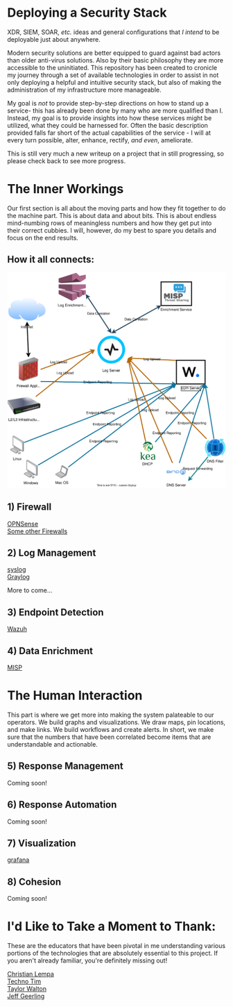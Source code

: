 # Deploying a Security Stack
XDR, SIEM, SOAR, *etc.* ideas and general configurations that *I intend* to be deployable just about anywhere.

Modern security solutions are better equipped to guard against bad actors than older anti-virus solutions. Also by their basic philosophy they are more accessible to the uninitiated. This repository has been created to cronicle my journey through a set of available technologies in order to assist in not only deploying a helpful and intuitive security stack, but also of making the administration of my infrastructure more manageable.

My goal is *not* to provide step-by-step directions on how to stand up a service- this has already been done by many who are more qualified than I. Instead, my goal is to provide insights into how these services might be utilized, what they could be harnessed for. Often the basic description provided falls far short of the actual capabilities of the service - I will at every turn possible, alter, enhance, rectify, *and even*, ameliorate.

This is still very much a new writeup on a project that in still progressing, so please check back to see more progress.

# The Inner Workings

Our first section is all about the moving parts and how they fit together to do the machine part. This is about data and about bits. This is about endless mind-numbing rows of meaningless numbers and how they get put into their correct cubbies. I will, however, do my best to spare you details and focus on the end results.

## How it all connects:
![](flow.drawio.svg)

## 1) Firewall
[OPNSense](firewall/opnsense.md)  
[Some other Firewalls](firewalls/other.md)  

## 2) Log Management
[syslog](logging/syslog.md)  
[Graylog](logging/graylog.md)    
<!---
[Events](logging/windows-events.md)
--->More to come...

## 3) Endpoint Detection
[Wazuh](wazuh/wazuh.md)

## 4) Data Enrichment
[MISP](misp/misp.md)

# The Human Interaction

This part is where we get more into making the system palateable to our operators. We build graphs and visualizations. We draw maps, pin locations, and make links. We build workflows and create alerts. In short, we make sure that the numbers that have been correlated become items that are understandable and actionable.

## 5) Response Management
<!---
[IRIS](dfir-iris/dfir-iris.md)
--->Coming soon!

## 6) Response Automation
<!---
[n8n](automation/n8n.md)
[shuffle](automation/shuffle.md)
--->Coming soon!

## 7) Visualization
[grafana](grafana/grafana.md)

## 8) Cohesion 
<!---
[Copilot](copilot/copilot.md)
--->Coming soon!

# I'd Like to Take a Moment to Thank:
These are the educators that have been pivotal in me understanding various portions of the technologies that are absolutely essential to this project. If you aren't already familiar, you're definitely missing out!

[Christian Lempa](https://github.com/ChristianLempa)  
[Techno Tim](https://technotim.live/)  
[Taylor Walton](https://www.youtube.com/@taylorwalton_socfortress)  
[Jeff Geerling](https://www.jeffgeerling.com/)  

